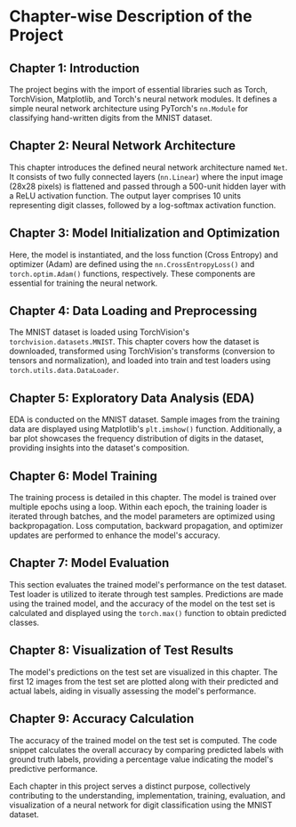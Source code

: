 # Chapter-wise Description of the Project

## Chapter 1: Introduction
The project begins with the import of essential libraries such as Torch, TorchVision, Matplotlib, and Torch's neural network modules. It defines a simple neural network architecture using PyTorch's `nn.Module` for classifying hand-written digits from the MNIST dataset.

## Chapter 2: Neural Network Architecture
This chapter introduces the defined neural network architecture named `Net`. It consists of two fully connected layers (`nn.Linear`) where the input image (28x28 pixels) is flattened and passed through a 500-unit hidden layer with a ReLU activation function. The output layer comprises 10 units representing digit classes, followed by a log-softmax activation function.

## Chapter 3: Model Initialization and Optimization
Here, the model is instantiated, and the loss function (Cross Entropy) and optimizer (Adam) are defined using the `nn.CrossEntropyLoss()` and `torch.optim.Adam()` functions, respectively. These components are essential for training the neural network.

## Chapter 4: Data Loading and Preprocessing
The MNIST dataset is loaded using TorchVision's `torchvision.datasets.MNIST`. This chapter covers how the dataset is downloaded, transformed using TorchVision's transforms (conversion to tensors and normalization), and loaded into train and test loaders using `torch.utils.data.DataLoader`.

## Chapter 5: Exploratory Data Analysis (EDA)
EDA is conducted on the MNIST dataset. Sample images from the training data are displayed using Matplotlib's `plt.imshow()` function. Additionally, a bar plot showcases the frequency distribution of digits in the dataset, providing insights into the dataset's composition.

## Chapter 6: Model Training
The training process is detailed in this chapter. The model is trained over multiple epochs using a loop. Within each epoch, the training loader is iterated through batches, and the model parameters are optimized using backpropagation. Loss computation, backward propagation, and optimizer updates are performed to enhance the model's accuracy.

## Chapter 7: Model Evaluation
This section evaluates the trained model's performance on the test dataset. Test loader is utilized to iterate through test samples. Predictions are made using the trained model, and the accuracy of the model on the test set is calculated and displayed using the `torch.max()` function to obtain predicted classes.

## Chapter 8: Visualization of Test Results
The model's predictions on the test set are visualized in this chapter. The first 12 images from the test set are plotted along with their predicted and actual labels, aiding in visually assessing the model's performance.

## Chapter 9: Accuracy Calculation
The accuracy of the trained model on the test set is computed. The code snippet calculates the overall accuracy by comparing predicted labels with ground truth labels, providing a percentage value indicating the model's predictive performance.

Each chapter in this project serves a distinct purpose, collectively contributing to the understanding, implementation, training, evaluation, and visualization of a neural network for digit classification using the MNIST dataset.
